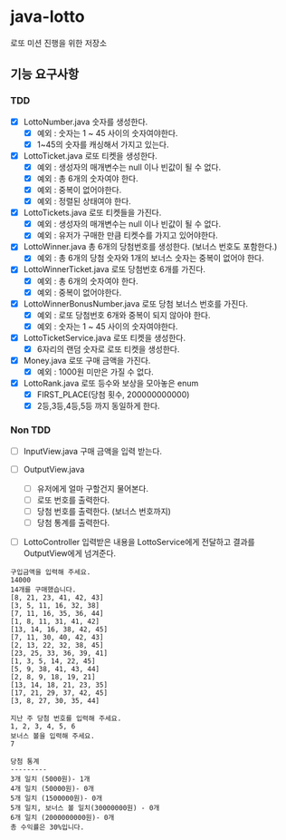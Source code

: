 # java-lotto
로또 미션 진행을 위한 저장소

## 기능 요구사항
### TDD
- [x] LottoNumber.java 숫자를 생성한다.
    - [x] 예외 : 숫자는 1 ~ 45 사이의 숫자여야한다.
    - [x] 1~45의 숫자를 캐싱해서 가지고 있는다.
- [x] LottoTicket.java 로또 티켓을 생성한다.
    - [x] 예외 : 생성자의 매개변수는 null 이나 빈값이 될 수 없다.
    - [x] 예외 : 총 6개의 숫자여야 한다.
    - [x] 예외 : 중복이 없어야한다.
    - [x] 예외 : 정렬된 상태여야 한다.
- [x] LottoTickets.java 로또 티켓들을 가진다.
    - [x] 예외 : 생성자의 매개변수는 null 이나 빈값이 될 수 없다.
    - [x] 예외 : 유저가 구매한 만큼 티켓수를 가지고 있어야한다. 
- [x] LottoWinner.java 총 6개의 당첨번호를 생성한다. (보너스 번호도 포함한다.)
    - [x] 예외 : 총 6개의 당첨 숫자와 1개의 보너스 숫자는 중복이 없어야 한다.
- [x] LottoWinnerTicket.java 로또 당첨번호 6개를 가진다.
    - [x] 예외 : 총 6개의 숫자여야 한다.
    - [x] 예외 : 중복이 없어야한다.
- [x] LottoWinnerBonusNumber.java 로또 당첨 보너스 번호를 가진다.
    - [x] 예외 : 로또 당첨번호 6개와 중복이 되지 않아야 한다.
    - [x] 예외 : 숫자는 1 ~ 45 사이의 숫자여야한다.
- [x] LottoTicketService.java 로또 티켓을 생성한다.
    - [x] 6자리의 랜덤 숫자로 로또 티켓을 생성한다.
- [x] Money.java 로또 구매 금액을 가진다.
  - [x] 예외 : 1000원 미만은 가질 수 없다.
- [x] LottoRank.java 로또 등수와 보상을 모아놓은 enum
    - [x] FIRST_PLACE(당첨 횟수, 200000000000)
    - [x] 2등,3등,4등,5등 까지 동일하게 한다.
### Non TDD
- [ ] InputView.java 구매 금액을 입력 받는다.
- [ ] OutputView.java
    - [ ] 유저에게 얼마 구할건지 물어본다.
    - [ ] 로또 번호를 출력한다.
    - [ ] 당첨 번호를 출력한다. (보너스 번호까지)
    - [ ] 당첨 통계를 출력한다.
- [ ] LottoController 입력받은 내용을 LottoService에게 전달하고 결과를 OutputView에게 넘겨준다.


```
구입금액을 입력해 주세요.
14000
14개를 구매했습니다.
[8, 21, 23, 41, 42, 43]
[3, 5, 11, 16, 32, 38]
[7, 11, 16, 35, 36, 44]
[1, 8, 11, 31, 41, 42]
[13, 14, 16, 38, 42, 45]
[7, 11, 30, 40, 42, 43]
[2, 13, 22, 32, 38, 45]
[23, 25, 33, 36, 39, 41]
[1, 3, 5, 14, 22, 45]
[5, 9, 38, 41, 43, 44]
[2, 8, 9, 18, 19, 21]
[13, 14, 18, 21, 23, 35]
[17, 21, 29, 37, 42, 45]
[3, 8, 27, 30, 35, 44]

지난 주 당첨 번호를 입력해 주세요.
1, 2, 3, 4, 5, 6
보너스 볼을 입력해 주세요.
7

당첨 통계
---------
3개 일치 (5000원)- 1개
4개 일치 (50000원)- 0개
5개 일치 (1500000원)- 0개
5개 일치, 보너스 볼 일치(30000000원) - 0개
6개 일치 (2000000000원)- 0개
총 수익률은 30%입니다.
```
